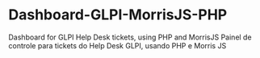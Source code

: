 # Dashboard-GLPI-MorrisJS-PHP
Dashboard for GLPI Help Desk tickets, using PHP and MorrisJS
Painel de controle para tickets do Help Desk GLPI, usando PHP e Morris JS
